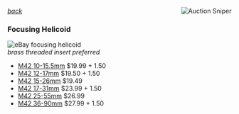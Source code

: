   *[back](index.html)*
<a href="https://www.gixen.com/index.php" name="9e092736783d0da1dfd8413d57d10faf"
 target="_blank" >
<img align=right src="https://www.gixen.com/images/gixenlink.gif" border="0"
 alt="Auction Sniper" title="Auction Sniper">
</a> 
### Focusing Helicoid
![eBay focusing helicoid](https://i.ebayimg.com/images/g/2RUAAOSwFSxZ5wux/s-l1600.jpg)  
*brass threaded insert preferred*  
- [M42 10-15.5mm](https://www.ebay.com/itm/353811207647) $19.99 + 1.50  
- [M42 12-17mm](https://www.ebay.com/itm/224544255576) $19.50 + 1.50  
- [M42 15-26mm](https://www.ebay.com/itm/265157954014) $19.49    
- [M42 17-31mm](https://www.ebay.com/itm/144403776548) $23.99 + 1.50  
- [M42 25-55mm](https://www.ebay.com/itm/144401461101) $26.99  
- [M42 36-90mm](https://www.ebay.com/itm/112597237409) $27.99 + 1.50  
